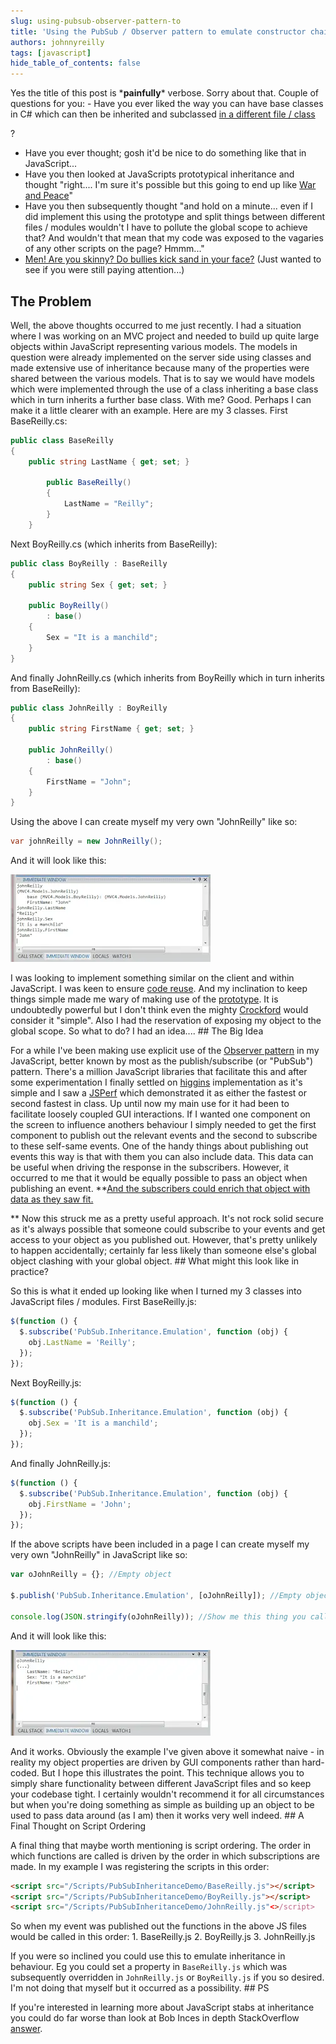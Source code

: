 ```yaml
---
slug: using-pubsub-observer-pattern-to
title: 'Using the PubSub / Observer pattern to emulate constructor chaining without cluttering up global scope'
authors: johnnyreilly
tags: [javascript]
hide_table_of_contents: false
---
```


Yes the title of this post is \***painfully**\* verbose. Sorry about that. Couple of questions for you: - Have you ever liked the way you can have base classes in C# which can then be inherited and subclassed <u>in a different file / class</u>

<!--truncate-->

?

- Have you ever thought; gosh it'd be nice to do something like that in JavaScript...
- Have you then looked at JavaScripts prototypical inheritance and thought "right.... I'm sure it's possible but this going to end up like [War and Peace](http://en.wikipedia.org/wiki/War_and_Peace)"
- Have you then subsequently thought "and hold on a minute... even if I did implement this using the prototype and split things between different files / modules wouldn't I have to pollute the global scope to achieve that? And wouldn't that mean that my code was exposed to the vagaries of any other scripts on the page? Hmmm..."
- [Men! Are you skinny? Do bullies kick sand in your face?](http://www.thrillingdetective.com/eyes/oxford.html) (Just wanted to see if you were still paying attention...)

## The Problem

Well, the above thoughts occurred to me just recently. I had a situation where I was working on an MVC project and needed to build up quite large objects within JavaScript representing various models. The models in question were already implemented on the server side using classes and made extensive use of inheritance because many of the properties were shared between the various models. That is to say we would have models which were implemented through the use of a class inheriting a base class which in turn inherits a further base class. With me? Good. Perhaps I can make it a little clearer with an example. Here are my 3 classes. First BaseReilly.cs:

```cs
public class BaseReilly
{
    public string LastName { get; set; }

        public BaseReilly()
        {
            LastName = "Reilly";
        }
    }
```

Next BoyReilly.cs (which inherits from BaseReilly):

```cs
public class BoyReilly : BaseReilly
{
    public string Sex { get; set; }

    public BoyReilly()
        : base()
    {
        Sex = "It is a manchild";
    }
}
```

And finally JohnReilly.cs (which inherits from BoyReilly which in turn inherits from BaseReilly):

```cs
public class JohnReilly : BoyReilly
{
    public string FirstName { get; set; }

    public JohnReilly()
        : base()
    {
        FirstName = "John";
    }
}
```

Using the above I can create myself my very own "JohnReilly" like so:

```cs
var johnReilly = new JohnReilly();
```

And it will look like this:

![](CSharp-version-of-JohnReilly.webp)

I was looking to implement something similar on the client and within JavaScript. I was keen to ensure [code reuse](http://en.wikipedia.org/wiki/Code_reuse). And my inclination to keep things simple made me wary of making use of the [prototype](http://bonsaiden.github.com/JavaScript-Garden/#object.prototype). It is undoubtedly powerful but I don't think even the mighty [Crockford](http://javascript.crockford.com/prototypal.html) would consider it "simple". Also I had the reservation of exposing my object to the global scope. So what to do? I had an idea.... ## The Big Idea

For a while I've been making use explicit use of the [Observer pattern](http://en.wikipedia.org/wiki/Observer_pattern) in my JavaScript, better known by most as the publish/subscribe (or "PubSub") pattern. There's a million JavaScript libraries that facilitate this and after some experimentation I finally settled on [higgins](https://github.com/phiggins42/bloody-jquery-plugins/blob/master/pubsub.js) implementation as it's simple and I saw a [JSPerf](http://jsperf.com/pubsubjs-vs-jquery-custom-events/11) which demonstrated it as either the fastest or second fastest in class. Up until now my main use for it had been to facilitate loosely coupled GUI interactions. If I wanted one component on the screen to influence anothers behaviour I simply needed to get the first component to publish out the relevant events and the second to subscribe to these self-same events. One of the handy things about publishing out events this way is that with them you can also include data. This data can be useful when driving the response in the subscribers. However, it occurred to me that it would be equally possible to pass an object when publishing an event. \*\*<u>And the subscribers could enrich that object with data as they saw fit.</u>

\*\* Now this struck me as a pretty useful approach. It's not rock solid secure as it's always possible that someone could subscribe to your events and get access to your object as you published out. However, that's pretty unlikely to happen accidentally; certainly far less likely than someone else's global object clashing with your global object. ## What might this look like in practice?

So this is what it ended up looking like when I turned my 3 classes into JavaScript files / modules. First BaseReilly.js:

```js
$(function () {
  $.subscribe('PubSub.Inheritance.Emulation', function (obj) {
    obj.LastName = 'Reilly';
  });
});
```

Next BoyReilly.js:

```js
$(function () {
  $.subscribe('PubSub.Inheritance.Emulation', function (obj) {
    obj.Sex = 'It is a manchild';
  });
});
```

And finally JohnReilly.js:

```js
$(function () {
  $.subscribe('PubSub.Inheritance.Emulation', function (obj) {
    obj.FirstName = 'John';
  });
});
```

If the above scripts have been included in a page I can create myself my very own "JohnReilly" in JavaScript like so:

```js
var oJohnReilly = {}; //Empty object

$.publish('PubSub.Inheritance.Emulation', [oJohnReilly]); //Empty object "published" so it can be enriched by subscribers

console.log(JSON.stringify(oJohnReilly)); //Show me this thing you call "JohnReilly"
```

And it will look like this:

![](JavaScript-version-of-JohnReilly.webp)

And it works. Obviously the example I've given above it somewhat naive - in reality my object properties are driven by GUI components rather than hard-coded. But I hope this illustrates the point. This technique allows you to simply share functionality between different JavaScript files and so keep your codebase tight. I certainly wouldn't recommend it for all circumstances but when you're doing something as simple as building up an object to be used to pass data around (as I am) then it works very well indeed. ## A Final Thought on Script Ordering

A final thing that maybe worth mentioning is script ordering. The order in which functions are called is driven by the order in which subscriptions are made. In my example I was registering the scripts in this order:

```html
<script src="/Scripts/PubSubInheritanceDemo/BaseReilly.js"></script>
<script src="/Scripts/PubSubInheritanceDemo/BoyReilly.js"></script>
<script src="/Scripts/PubSubInheritanceDemo/JohnReilly.js"<>/script>
```

So when my event was published out the functions in the above JS files would be called in this order: 1. BaseReilly.js 2. BoyReilly.js 3. JohnReilly.js

If you were so inclined you could use this to emulate inheritance in behaviour. Eg you could set a property in `BaseReilly.js` which was subsequently overridden in `JohnReilly.js` or `BoyReilly.js` if you so desired. I'm not doing that myself but it occurred as a possibility. ## PS

If you're interested in learning more about JavaScript stabs at inheritance you could do far worse than look at Bob Inces in depth StackOverflow [answer](http://stackoverflow.com/a/1598077/761388).

```

```
